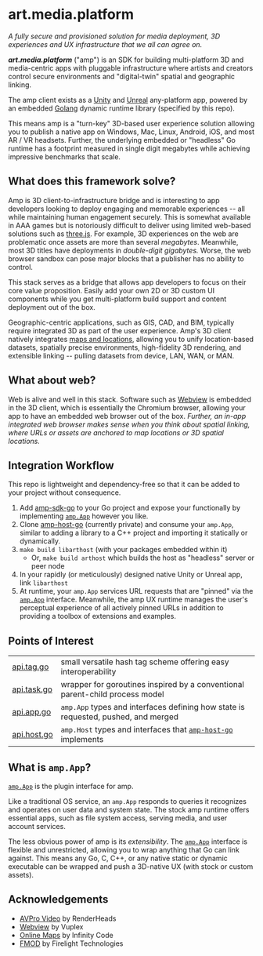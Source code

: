 # art.media.platform
_A fully secure and provisioned solution for media deployment, 3D experiences and UX infrastructure that we all can agree on._


**_art.media.platform_** ("amp") is an SDK for building multi-platform 3D and media-centric apps with pluggable infrastructure where artists and creators control secure environments and "digital-twin" spatial and geographic linking.

The amp client exists as a [Unity](https://unreal.com) and [Unreal](https://unreal.com) any-platform app, powered by an embedded [Golang](https://golang.org) dynamic runtime library (specified by this repo).

This means amp is a "turn-key" 3D-based user experience solution allowing you to publish a native app on Windows, Mac, Linux, Android, iOS, and most AR / VR headsets.  Further, the underlying embedded or "headless" Go runtime has a footprint measured in single digit megabytes while achieving impressive benchmarks that scale.


## What does this framework solve?

Amp is 3D client-to-infrastructure bridge and is interesting to app developers looking to deploy engaging and memorable experiences -- all while maintaining human engagement securely. This is somewhat available in AAA games but is notoriously difficult to deliver using limited web-based solutions such as [three.js](https://threejs.org/).  For example, 3D experiences on the web are problematic once assets are more than several _megabytes_.  Meanwhile, most 3D titles have deployments in _double-digit gigabytes._    Worse, the web browser sandbox can pose major blocks that a publisher has no ability to control.

This stack serves as a bridge that allows app developers to focus on their core value proposition. Easily add your own 2D or 3D custom UI components while you get multi-platform build support and content deployment out of the box.

Geographic-centric applications, such as GIS, CAD, and BIM, typically require integrated 3D as part of the user experience.  Amp's 3D client natively integrates [maps and locations](https://infinity-code.com/assets/online-maps), allowing you to unify location-based datasets, spatially precise environments, high-fidelity 3D rendering, and extensible linking -- pulling datasets from device, LAN, WAN, or MAN.


## What about web?

Web is alive and well in this stack.  Software such as [Webview](https://developer.vuplex.com/webview/overview) is embedded in the 3D client, which is essentially the Chromium browser, allowing your app to have an embedded web browser out of the box.  _Further, an in-app integrated web browser makes sense when you think about spatial linking, where URLs or assets are anchored to map locations or 3D spatial locations._



## Integration Workflow

This repo is lightweight and dependency-free so that it can be added to your project without consequence.

1. Add [amp-sdk-go](https://github.com/art-media-platform/amp-sdk-go) to your Go project and expose your functionally by implementing [`amp.App`](https://github.com/art-media-platform/amp-sdk-go/blob/main/amp/api.app.go) however you like.
2. Clone [amp-host-go](https://github.com/art-media-platform/amp-host-go) (currently private) and consume your `amp.App`, similar to adding a library to a C++ project and importing it statically or dynamically.
3. `make build libarthost` (with your packages embedded within it)
    - Or, `make build arthost` which builds the host as "headless" server or peer node
4. In your rapidly (or meticulously) designed native Unity or Unreal app, link `libarthost`
5. At runtime, your `amp.App` services URL requests that are "pinned" via the [`amp.App`](https://github.com/art-media-platform/amp-sdk-go/blob/main/amp/api.app.go) interface.  Meanwhile, the amp UX runtime manages the user's perceptual experience of all actively pinned URLs in addition to providing a toolbox of extensions and examples.

## Points of Interest

|                                                                                                   |                                                                                                                                                                                 |
| ------------------------------------------------------------------------------------------------- | ------------------------------------------------------------------------------------------------------------------------------------------------------------------------------- |
| [api.tag.go](https://github.com/art-media-platform/amp-sdk-go/blob/main/stdlib/tag/api.tag.go)    | small versatile hash tag scheme offering easy interoperability                                                                                                                  |
| [api.task.go](https://github.com/art-media-platform/amp-sdk-go/blob/main/stdlib/task/api.task.go) | wrapper for goroutines inspired by a conventional parent-child process model                                                                                                    |
| [api.app.go](https://github.com/art-media-platform/amp-sdk-go/blob/main/amp/api.app.go)           | `amp.App` types and interfaces defining how state is requested, pushed, and merged                                                                                              |
| [api.host.go](https://github.com/art-media-platform/amp-sdk-go/blob/main/amp/api.host.go)         | `amp.Host` types and interfaces that [`amp-host-go`](https://github.com/art-media-platform/amp-host-go) implements                                                              |

## What is `amp.App`?

[`amp.App`](https://github.com/art-media-platform/amp-sdk-go/blob/main/amp/api.app.go) is the plugin interface for amp.

Like a traditional OS service, an `amp.App` responds to queries it recognizes and operates on user data and system state. The stock amp runtime offers essential apps, such as file system access, serving media, and user account services.

The less obvious power of amp is its _extensibility_. The [`amp.App`](https://github.com/art-media-platform/amp-sdk-go/blob/main/amp/api.app.go) interface is flexible and unrestricted, allowing you to wrap anything that Go can link against.  This means any Go, C, C++, or any native static or dynamic executable can be wrapped and push a 3D-native UX (with stock or custom assets).


## Acknowledgements
- [AVPro Video](https://renderheads.com/products/avpro-video/) by RenderHeads
- [Webview](https://developer.vuplex.com/webview/overview) by Vuplex
- [Online Maps](https://infinity-code.com/doxygen/online-maps/) by Infinity Code
- [FMOD](https://www.fmod.com/) by Firelight Technologies